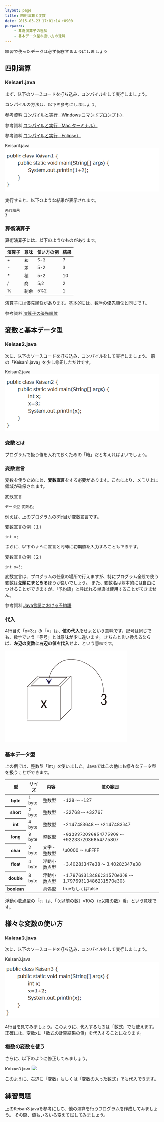 ```yaml
---
layout: page
title: 四則演算と変数
date: 2015-03-23 17:01:14 +0900
purposes:
    - 算術演算子の理解
    - 基本データ型の扱い方の理解
---
```


練習で使ったデータは必ず保存するようにしましょう


四則演算
----------------------

### Keisan1.java

まず、以下のソースコードを打ち込み、コンパイルをして実行しましょう。

コンパイルの方法は、以下を参考にしましょう。

<span class="label label-info">参考資料</span> [コンパイルと実行（Windows コマンドプロンプト）](../appendix/javacwin.html)

<span class="label label-info">参考資料</span> [コンパイルと実行（Mac ターミナル）](../appendix/javacmac.html)

<span class="label label-info">参考資料</span> [コンパイルと実行（Eclipse）](../appendix/eclipse.html)

Keisan1.java
![](./pic/Keisan1.png)

実行すると、以下のような結果が表示されます。

    実行結果
    3

### 算術演算子

算術演算子には、以下のようなものがあります。

<table>
<thead>
<tr>
<th>演算子</th>
<th>意味</th>
<th>使い方の例</th>
<th>結果</th>
</tr>
</thead>
<tbody>
<tr>
<td>+</td>
<td>和</td>
<td>5+2</td>
<td>7</td>
</tr>
<tr>
<td>-</td>
<td>差</td>
<td>5-2</td>
<td>3</td>
</tr>
<tr>
<td>* </td>
<td>積</td>
<td>5*2</td>
<td>10</td>
</tr>
<tr>
<td>/</td>
<td>商</td>
<td>5/2</td>
<td>2</td>
</tr>
<tr>
<td>%</td>
<td>剰余</td>
<td>5%2</td>
<td>1</td>
</tr>
</tbody>
</table>

演算子には優先順位があります。基本的には、数学の優先順位と同じです。

<span class="label label-info">参考資料</span> [演算子の優先順位](../appendix/rank.html)

変数と基本データ型
----------------------

### Keisan2.java
次に、以下のソースコードを打ち込み、コンパイルをして実行しましょう。
前の「Keisan1.java」を少し修正しただけです。

Keisan2.java
![](./pic/Keisan2.png)

### 変数とは

プログラムで扱う値を入れておくための「箱」だと考えればよいでしょう。

### 変数宣言
変数を使うためには、**変数宣言**をする必要があります。これにより、メモリ上に領域が確保されます。

変数宣言

    データ型 変数名;

例えば、上のプログラムの3行目が変数宣言です。

変数宣言の例（１）

    int x;

さらに、以下のように宣言と同時に初期値を入力することもできます。

変数宣言の例（２）

    int x=3;

変数宣言は、プログラムの任意の場所で行えますが、特にプログラム全般で使う変数は**先頭にまとめる**ほうが良いでしょう。
また、変数名は基本的には自由につけることができますが、「予約語」と呼ばれる単語は使用することができません。

<span class="label label-info">参考資料</span> [Java言語における予約語](../appendix/reserved.html)

### 代入
4行目の「x=3;」の「=」は、**値の代入**をせよという意味です。記号は同じでも、数学でいう「等号」とは意味が少し違います。
きちんと言い換えるならば、**左辺の変数に右辺の値を代入**せよ、という意味です。

![](./pic/box01.png)

### 基本データ型
上の例では、整数型「int」を使いました。Javaではこの他にも様々なデータ型を扱うことができます。

<table>
<thead>
<tr>
<th>型</th>
<th>サイズ</th>
<th>内容</th>
<th>値の範囲</th>
</tr>
</thead>
<tbody>
<tr>
<th>byte</th>
<td>1 byte</td>
<td>整数型</td>
<td>-128 ～ +127</td>
</tr>
<tr>
<th>short</th>
<td>2 byte</td>
<td>整数型</td>
<td>-32768 ～ +32767</td>
</tr>
<tr>
<th>int</th>
<td>4 byte</td>
<td>整数型</td>
<td>-2147483648 ～ +2147483647</td>
</tr>
<tr>
<th>long</th>
<td>8 byte</td>
<td>整数型</td>
<td>-9223372036854775808 ～ +9223372036854775807</td>
</tr>
<tr>
<th>char</th>
<td>2 byte</td>
<td>文字・整数型</td>
<td>\u0000 ～ \uFFFF</td>
</tr>
<tr>
<th>float</th>
<td>4 byte</td>
<td>浮動小数点型</td>
<td>-3.40282347e38 ～ 3.40282347e38</td>
</tr>
<tr>
<th>double</th>
<td>8 byte</td>
<td>浮動小数点型</td>
<td>-1.79769313486231570e308 ～ 1.79769313486231570e308</td>
</tr>
<tr>
<th>boolean</th>
<td></td>
<td>真偽型</td>
<td>trueもしくはfalse</td>
</tr>
</tbody>
</table>

浮動小数点型の「e」は、「（e以前の数）×10の（e以降の数）乗」という意味です。

様々な変数の使い方
----------------------

### Keisan3.java
次に、以下のソースコードを打ち込み、コンパイルをして実行しましょう。

Keisan3.java
![](./pic/Keisan3.png)

4行目を見てみましょう。このように、代入するものは「数式」でも使えます。
正確には、変数xに「数式の計算結果の値」を代入することになります。

### 複数の変数を使う
さらに、以下のように修正してみましょう。

Keisan3.java
![](./pic/Keisan3-2.png)

このように、右辺に「変数」もしくは「変数の入った数式」でも代入できます。

練習問題
----------------------
上のKeisan3.javaを参考にして、他の演算を行うプログラムを作成してみましょう。
その際、値もいろいろ変えて試してみましょう。
